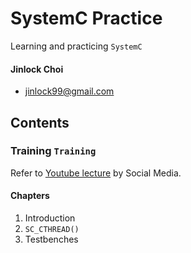 # SystemC Practice
Learning and practicing `SystemC`
    
#### Jinlock Choi
- jinlock99@gmail.com

## Contents
### Training `Training`
Refer to [Youtube lecture](https://www.youtube.com/watch?v=NCFxBGLB5xs&list=PLcvQHr8v8MQLj9tCYyOw44X1PLisEsX-J) by Social Media.

#### Chapters
1. Introduction
2. `SC_CTHREAD()`
3. Testbenches
